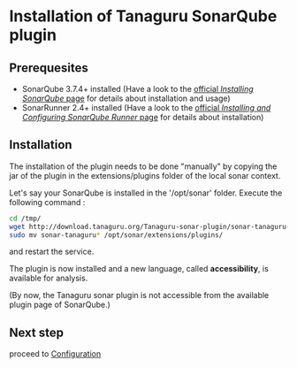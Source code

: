 # Installation of Tanaguru SonarQube plugin

## Prerequesites

* SonarQube 3.7.4+ installed (Have a look to the [official *Installing SonarQube* page](http://docs.sonarqube.org/display/SONAR/Installing) for details about installation and usage)
* SonarRunner 2.4+ installed (Have a look to the [official *Installing and Configuring SonarQube Runner* page](http://docs.sonarqube.org/display/SONAR/Installing+and+Configuring+SonarQube+Runner) for details about installation)

## Installation

The installation of the plugin needs to be done "manually" by copying the jar of the plugin in the extensions/plugins folder of the local sonar context.

Let's say your SonarQube is installed in the '/opt/sonar' folder. Execute the following command : 

```bash
cd /tmp/
wget http://download.tanaguru.org/Tanaguru-sonar-plugin/sonar-tanaguru-latest.jar
sudo mv sonar-tanaguru* /opt/sonar/extensions/plugins/
```

and restart the service.

The plugin is now installed and a new language, called **accessibility**, is available for analysis.

(By now, the Tanaguru sonar plugin is not accessible from the available plugin page of SonarQube.)

## Next step

proceed to [Configuration](configuration.md)
